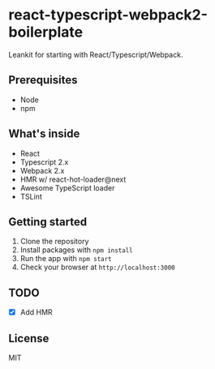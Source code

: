 # react-typescript-webpack2-boilerplate
Leankit for starting with React/Typescript/Webpack.

## Prerequisites
- Node
- npm

## What's inside
- React
- Typescript 2.x
- Webpack 2.x
- HMR w/ react-hot-loader@next
- Awesome TypeScript loader
- TSLint

## Getting started
1. Clone the repository
1. Install packages with `npm install`
1. Run the app with `npm start`
1. Check your browser at `http://localhost:3000`

## TODO
- [x] Add HMR

## License
MIT

